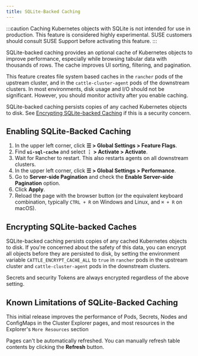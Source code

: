```yaml
---
title: SQLite-Backed Caching
---
```


<head>
  <link rel="canonical" href="https://ranchermanager.docs.rancher.com/how-to-guides/advanced-user-guides/enable-experimental-features/sqlite-caching"/>
</head>

:::caution
Caching Kubernetes objects with SQLite is not intended for use in production. This feature is considered highly experimental. SUSE customers should consult SUSE Support before activating this feature.
:::


SQLite-backed caching provides an optional cache of Kubernetes objects to improve performance, especially while browsing tabular data with thousands of rows. The cache improves UI sorting, filtering, and pagination.

This feature creates file system based caches in the `rancher` pods of the upstream cluster, and in the `cattle-cluster-agent` pods of the downstream clusters. In most environments, disk usage and I/O should not be significant. However, you should monitor activity after you enable caching.

SQLite-backed caching persists copies of any cached Kubernetes objects to disk. See [Encrypting SQLite-backed Caching](#encrypting-sqlite-backed-caches) if this is a security concern.

## Enabling SQLite-Backed Caching

1. In the upper left corner, click **☰ > Global Settings > Feature Flags**.
1. Find **`ui-sql-cache`** and select **⋮ > Activate > Activate**.
1. Wait for Rancher to restart. This also restarts agents on all downstream clusters.
1. In the upper left corner, click **☰ > Global Settings > Performance**.
1. Go to **Server-side Pagination** and check the **Enable Server-side Pagination** option.
1. Click **Apply**.
1. Reload the page with the browser button (or the equivalent keyboard combination, typically `CTRL + R` on Windows and Linux, and `⌘ + R` on macOS).


## Encrypting SQLite-backed Caches

SQLite-backed caching persists copies of any cached Kubernetes objects to disk. If you're concerned about the safety of this data, you can encrypt all objects  before they are persisted to disk, by setting the environment variable `CATTLE_ENCRYPT_CACHE_ALL` to `true` in `rancher` pods in the upstream cluster and `cattle-cluster-agent` pods in the downstream clusters.

Secrets and security Tokens are always encrypted regardless of the above setting.

## Known Limitations of SQLite-Backed Caching

This initial release improves the performance of Pods, Secrets, Nodes and ConfigMaps in the Cluster Explorer pages, and most resources in the Explorer's `More Resources` section

Pages can't be automatically refreshed. You can manually refresh table contents by clicking the **Refresh** button.
